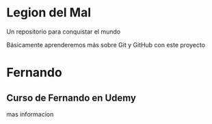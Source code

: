 # Legion del Mal
Un repositorio para conquistar el mundo

Básicamente aprenderemos más sobre Git y GitHub con este proyecto


# Fernando


## Curso de Fernando en Udemy

mas informacion
